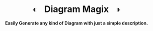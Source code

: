 <div align="center">

# ◐ &nbsp; Diagram Magix &nbsp; ◑

**Easily Generate any kind of Diagram with just a simple description.**